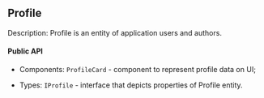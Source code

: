 ## Profile

Description: Profile is an entity of application users and authors.

#### Public API

 - Components:
`ProfileCard` - component to represent profile data on UI;

 - Types:
`IProfile` - interface that depicts properties of Profile entity.